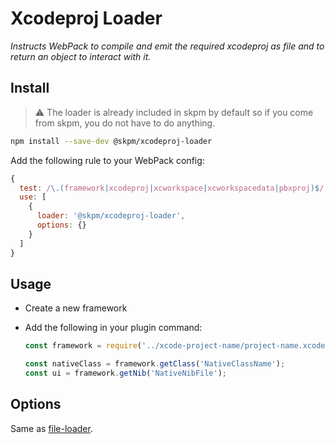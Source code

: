 # Xcodeproj Loader

_Instructs WebPack to compile and emit the required xcodeproj as file and to return an object to interact with it._

## Install

> ⚠️ The loader is already included in skpm by default so if you come from skpm, you do not have to do anything.

```bash
npm install --save-dev @skpm/xcodeproj-loader
```

Add the following rule to your WebPack config:

```js
{
  test: /\.(framework|xcodeproj|xcworkspace|xcworkspacedata|pbxproj)$/,
  use: [
    {
      loader: '@skpm/xcodeproj-loader',
      options: {}
    }
  ]
}
```

## Usage

- Create a new framework
- Add the following in your plugin command:

  ```js
  const framework = require('../xcode-project-name/project-name.xcodeproj/project.pbxproj');

  const nativeClass = framework.getClass('NativeClassName');
  const ui = framework.getNib('NativeNibFile');
  ```

## Options

Same as [file-loader](https://github.com/skpm/file-loader).

